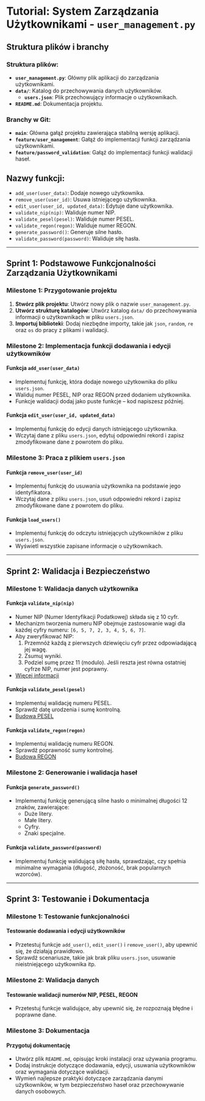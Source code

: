 # Tutorial: System Zarządzania Użytkownikami - `user_management.py`

## Struktura plików i branchy

### Struktura plików:
- **`user_management.py`**: Główny plik aplikacji do zarządzania użytkownikami.
- **`data/`**: Katalog do przechowywania danych użytkowników.
  - **`users.json`**: Plik przechowujący informacje o użytkownikach.
- **`README.md`**: Dokumentacja projektu.

### Branchy w Git:
- **`main`**: Główna gałąź projektu zawierająca stabilną wersję aplikacji.
- **`feature/user_management`**: Gałąź do implementacji funkcji zarządzania użytkownikami.
- **`feature/password_validation`**: Gałąź do implementacji funkcji walidacji haseł.

## Nazwy funkcji:
- `add_user(user_data)`: Dodaje nowego użytkownika.
- `remove_user(user_id)`: Usuwa istniejącego użytkownika.
- `edit_user(user_id, updated_data)`: Edytuje dane użytkownika.
- `validate_nip(nip)`: Waliduje numer NIP.
- `validate_pesel(pesel)`: Waliduje numer PESEL.
- `validate_regon(regon)`: Waliduje numer REGON.
- `generate_password()`: Generuje silne hasło.
- `validate_password(password)`: Waliduje siłę hasła.

---

## Sprint 1: Podstawowe Funkcjonalności Zarządzania Użytkownikami

### Milestone 1: Przygotowanie projektu
1. **Stwórz plik projektu**: Utwórz nowy plik o nazwie `user_management.py`.
2. **Utwórz strukturę katalogów**: Utwórz katalog `data/` do przechowywania informacji o użytkownikach w pliku `users.json`.
3. **Importuj biblioteki**: Dodaj niezbędne importy, takie jak `json`, `random`, `re` oraz `os` do pracy z plikami i walidacji.

### Milestone 2: Implementacja funkcji dodawania i edycji użytkowników
#### Funkcja `add_user(user_data)`
- Implementuj funkcję, która dodaje nowego użytkownika do pliku `users.json`.
- Waliduj numer PESEL, NIP oraz REGON przed dodaniem użytkownika.
- Funkcje walidacji dodaj jako puste funkcje – kod napiszesz później.

#### Funkcja `edit_user(user_id, updated_data)`
- Implementuj funkcję do edycji danych istniejącego użytkownika.
- Wczytaj dane z pliku `users.json`, edytuj odpowiedni rekord i zapisz zmodyfikowane dane z powrotem do pliku.

### Milestone 3: Praca z plikiem `users.json`
#### Funkcja `remove_user(user_id)`
- Implementuj funkcję do usuwania użytkownika na podstawie jego identyfikatora.
- Wczytaj dane z pliku `users.json`, usuń odpowiedni rekord i zapisz zmodyfikowane dane z powrotem do pliku.

#### Funkcja `load_users()`
- Implementuj funkcję do odczytu istniejących użytkowników z pliku `users.json`.
- Wyświetl wszystkie zapisane informacje o użytkownikach.

---

## Sprint 2: Walidacja i Bezpieczeństwo

### Milestone 1: Walidacja danych użytkownika
#### Funkcja `validate_nip(nip)`
- Numer NIP (Numer Identyfikacji Podatkowej) składa się z 10 cyfr.
- Mechanizm tworzenia numeru NIP obejmuje zastosowanie wagi dla każdej cyfry numeru: `[6, 5, 7, 2, 3, 4, 5, 6, 7]`.
- Aby zweryfikować NIP:
  1. Przemnóż każdą z pierwszych dziewięciu cyfr przez odpowiadającą jej wagę.
  2. Zsumuj wyniki.
  3. Podziel sumę przez 11 (modulo). Jeśli reszta jest równa ostatniej cyfrze NIP, numer jest poprawny.
- [Więcej informacji](https://pl.wikipedia.org/wiki/Numer_identyfikacji_podatkowej)

#### Funkcja `validate_pesel(pesel)`
- Implementuj walidację numeru PESEL.
- Sprawdź datę urodzenia i sumę kontrolną.
- [Budowa PESEL](https://www.gov.pl/web/gov/czym-jest-numer-pesel)

#### Funkcja `validate_regon(regon)`
- Implementuj walidację numeru REGON.
- Sprawdź poprawność sumy kontrolnej.
- [Budowa REGON](https://pl.wikipedia.org/wiki/REGON)

### Milestone 2: Generowanie i walidacja haseł
#### Funkcja `generate_password()`
- Implementuj funkcję generującą silne hasło o minimalnej długości 12 znaków, zawierające:
  - Duże litery.
  - Małe litery.
  - Cyfry.
  - Znaki specjalne.

#### Funkcja `validate_password(password)`
- Implementuj funkcję walidującą siłę hasła, sprawdzając, czy spełnia minimalne wymagania (długość, złożoność, brak popularnych wzorców).

---

## Sprint 3: Testowanie i Dokumentacja

### Milestone 1: Testowanie funkcjonalności
#### Testowanie dodawania i edycji użytkowników
- Przetestuj funkcje `add_user()`, `edit_user()` i `remove_user()`, aby upewnić się, że działają prawidłowo.
- Sprawdź scenariusze, takie jak brak pliku `users.json`, usuwanie nieistniejącego użytkownika itp.

### Milestone 2: Walidacja danych
#### Testowanie walidacji numerów NIP, PESEL, REGON
- Przetestuj funkcje walidujące, aby upewnić się, że rozpoznają błędne i poprawne dane.

### Milestone 3: Dokumentacja
#### Przygotuj dokumentację
- Utwórz plik `README.md`, opisując kroki instalacji oraz używania programu.
- Dodaj instrukcje dotyczące dodawania, edycji, usuwania użytkowników oraz wymagania dotyczące walidacji.
- Wymień najlepsze praktyki dotyczące zarządzania danymi użytkowników, w tym bezpieczeństwo haseł oraz przechowywanie danych osobowych.